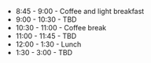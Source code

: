 * 8:45 - 9:00 - Coffee and light breakfast
* 9:00 - 10:30 - TBD
* 10:30 - 11:00 - Coffee break
* 11:00 - 11:45 - TBD
* 12:00 - 1:30 - Lunch 
* 1:30 - 3:00 - TBD
